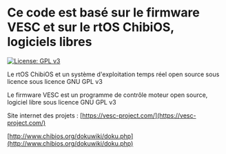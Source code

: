 # Ce code est basé sur le firmware VESC et sur le rtOS ChibiOS, logiciels libres

[![License: GPL v3](https://img.shields.io/badge/License-GPLv3-blue.svg)](https://www.gnu.org/licenses/gpl-3.0)



Le rtOS ChibiOS et un système d'exploitation temps réel open source sous licence sous licence GNU GPL v3

Le firmware VESC est un programme de contrôle moteur open source, logiciel libre sous licence GNU GPL v3

Site internet des projets :
[https://vesc-project.com/](https://vesc-project.com/)

[http://www.chibios.org/dokuwiki/doku.php](http://www.chibios.org/dokuwiki/doku.php)
